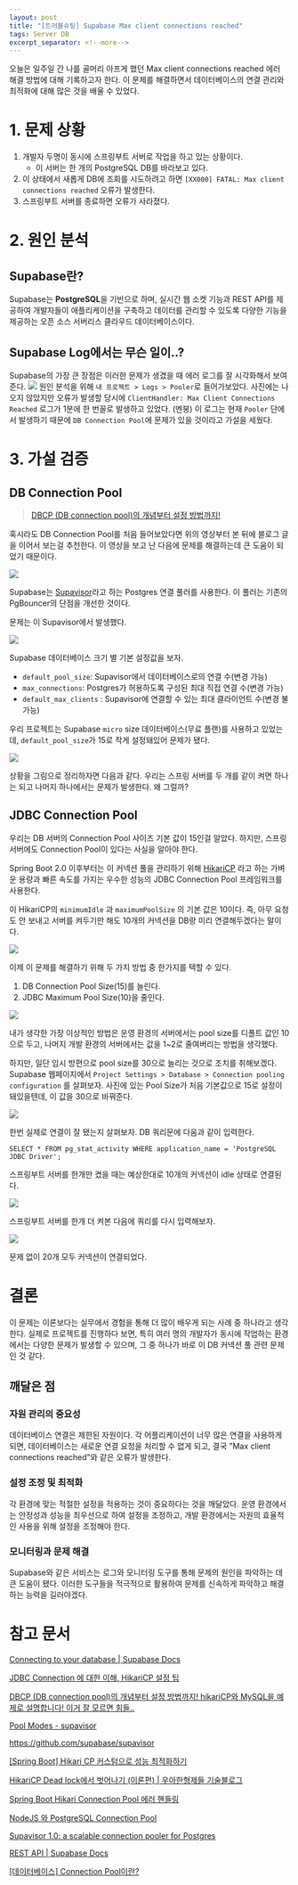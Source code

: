 ```yaml
---
layout: post
title: "[트러블슈팅] Supabase Max client connections reached"
tags: Server DB
excerpt_separator: <!--more-->
---
```


오늘은 일주일 간 나를 골머리 아프게 했던 Max client connections reached 에러 해결 방법에 대해 기록하고자 한다.
이 문제를 해결하면서 데이터베이스의 연결 관리와 최적화에 대해 많은 것을 배울 수 있었다. <!--more-->

# 1. 문제 상황

1. 개발자 두명이 동시에 스프링부트 서버로 작업을 하고 있는 상황이다.
   - 이 서버는 한 개의 PostgreSQL DB를 바라보고 있다.
2. 이 상태에서 새롭게 DB에 조회를 시도하려고 하면 `[XX000] FATAL: Max client connections reached` 오류가 발생한다.
3. 스프링부트 서버를 종료하면 오류가 사라졌다.

# 2. 원인 분석

## Supabase란?

Supabase는 **PostgreSQL**을 기반으로 하며, 실시간 웹 소켓 기능과 REST API를 제공하여 개발자들이 애플리케이션을 구축하고 데이터를 관리할 수 있도록 다양한 기능을 제공하는 오픈 소스 서버리스 클라우드 데이터베이스이다.

## Supabase Log에서는 무슨 일이..?

Supabase의 가장 큰 장점은 이러한 문제가 생겼을 때 에러 로그를 잘 시각화해서 보여준다.
![](https://velog.velcdn.com/images/dongho18/post/c5c15a92-68b8-47f1-8482-38767bbce20a/image.png)
원인 분석을 위해 `내 프로젝트 > Logs > Pooler`로 들어가보았다.
사진에는 나오지 않았지만 오류가 발생할 당시에 `ClientHandler: Max Client Connections Reached` 로그가 1분에 한 번꼴로 발생하고 있었다. (멘붕)
이 로그는 현재 `Pooler` 단에서 발생하기 때문에 `DB Connection Pool`에 문제가 있을 것이라고 가설을 세웠다.

# 3. 가설 검증

## DB Connection Pool

> [DBCP (DB connection pool)의 개념부터 설정 방법까지!](https://www.youtube.com/watch?v=zowzVqx3MQ4&t=1657s&ab_channel=%EC%89%AC%EC%9A%B4%EC%BD%94%EB%93%9C)

혹시라도 DB Connection Pool를 처음 들어보았다면 위의 영상부터 본 뒤에 블로그 글을 이어서 보는걸 추천한다.
이 영상을 보고 난 다음에 문제를 해결하는데 큰 도움이 되었기 때문이다.

![](https://velog.velcdn.com/images/dongho18/post/1876edcc-e48c-472f-80e1-4092d9602d52/image.png)

Supabase는 [Supavisor](https://github.com/supabase/supavisor)라고 하는 Postgres 연결 풀러를 사용한다. 이 풀러는 기존의 PgBouncer의 단점을 개선한 것이다.

문제는 이 Supavisor에서 발생했다.

![](https://velog.velcdn.com/images/dongho18/post/527c0e83-5ccf-4ddb-a68a-fc42fc17b8a7/image.png)

Supabase 데이터베이스 크기 별 기본 설정값을 보자.

- `default_pool_size`: Supavisor에서 데이터베이스로의 연결 수(변경 가능)
- `max_connections`: Postgres가 허용하도록 구성된 최대 직접 연결 수(변경 가능)
- `default_max_clients` : Supavisor에 연결할 수 있는 최대 클라이언트 수(변경 불가능)

우리 프로젝트는 Supabase `micro` size 데이터베이스(무료 플랜)를 사용하고 있었는데, `default_pool_size`가 15로 작게 설정돼있어 문제가 됐다.

![](https://velog.velcdn.com/images/dongho18/post/3c6162ac-efec-459e-be00-4ff46f646e2e/image.png)

상황을 그림으로 정리하자면 다음과 같다.
우리는 스프링 서버를 두 개를 같이 켜면 하나는 되고 나머지 하나에서는 문제가 발생한다.
왜 그럴까?

## JDBC Connection Pool

우리는 DB 서버의 Connection Pool 사이즈 기본 값이 15인걸 알았다.
하지만, 스프링 서버에도 Connection Pool이 있다는 사실을 알아야 한다.

Spring Boot 2.0 이후부터는 이 커넥션 풀을 관리하기 위해 [HikariCP](https://github.com/brettwooldridge/HikariCP) 라고 하는 가벼운 용량과 빠른 속도를 가지는 우수한 성능의 JDBC Connection Pool 프레임워크를 사용한다.

이 HikariCP의 `minimumIdle` 과 `maximumPoolSize` 의 기본 값은 10이다.
즉, 아무 요청도 안 보내고 서버를 켜두기만 해도 10개의 커넥션을 DB랑 미리 연결해두겠다는 말이다.

![](https://velog.velcdn.com/images/dongho18/post/2b1db4ad-7e7a-47c1-93f6-97c3c7e13bce/image.png)

이제 이 문제를 해결하기 위해 두 가지 방법 중 한가지를 택할 수 있다.

1. DB Connection Pool Size(15)를 늘린다.
2. JDBC Maximum Pool Size(10)을 줄인다.

![](https://velog.velcdn.com/images/dongho18/post/29aaf1d8-7076-4487-a82b-af0f67a31d02/image.png)

내가 생각한 가장 이상적인 방법은 운영 환경의 서버에서는 pool size를 디폴트 값인 10으로 두고, 나머지 개발 환경의 서버에서는 값을 1~2로 줄여버리는 방법을 생각했다.

하지만, 일단 임시 방편으로 pool size를 30으로 늘리는 것으로 조치를 취해보겠다.
Supabase 웹페이지에서 `Project Settings > Database > Connection pooling configuration` 를 살펴보자.
사진에 있는 Pool Size가 처음 기본값으로 15로 설정이 돼있을텐데, 이 값을 30으로 바꿔준다.

![](https://velog.velcdn.com/images/dongho18/post/0dbd9e4f-48ed-4409-a2fa-d423b6c8ea25/image.png)

한번 실제로 연결이 잘 됐는지 살펴보자.
DB 쿼리문에 다음과 같이 입력한다.

```
SELECT * FROM pg_stat_activity WHERE application_name = 'PostgreSQL JDBC Driver';
```

스프링부트 서버를 한개만 켰을 때는 예상한대로 10개의 커넥션이 idle 상태로 연결된다.

![](https://velog.velcdn.com/images/dongho18/post/59065424-8f1b-4f30-850f-abf3c13d6e7f/image.png)

스프링부트 서버를 한개 더 켜본 다음에 쿼리를 다시 입력해보자.

![](https://velog.velcdn.com/images/dongho18/post/5229074f-9ae7-49f5-81d7-3f6634e2f5c6/image.png)

문제 없이 20개 모두 커넥션이 연결되었다.

# 결론

이 문제는 이론보다는 실무에서 경험을 통해 더 많이 배우게 되는 사례 중 하나라고 생각한다. 실제로 프로젝트를 진행하다 보면, 특히 여러 명의 개발자가 동시에 작업하는 환경에서는 다양한 문제가 발생할 수 있으며, 그 중 하나가 바로 이 DB 커넥션 풀 관련 문제인 것 같다.

## 깨달은 점

### 자원 관리의 중요성

데이터베이스 연결은 제한된 자원이다. 각 어플리케이션이 너무 많은 연결을 사용하게 되면, 데이터베이스는 새로운 연결 요청을 처리할 수 없게 되고, 결국 "Max client connections reached"와 같은 오류가 발생한다.

### 설정 조정 및 최적화

각 환경에 맞는 적절한 설정을 적용하는 것이 중요하다는 것을 깨달았다. 운영 환경에서는 안정성과 성능을 최우선으로 하여 설정을 조정하고, 개발 환경에서는 자원의 효율적인 사용을 위해 설정을 조정해야 한다.

### 모니터링과 문제 해결

Supabase와 같은 서비스는 로그와 모니터링 도구를 통해 문제의 원인을 파악하는 데 큰 도움이 됐다. 이러한 도구들을 적극적으로 활용하여 문제를 신속하게 파악하고 해결하는 능력을 길러야겠다.

# 참고 문서

[Connecting to your database | Supabase Docs](https://supabase.com/docs/guides/database/connecting-to-postgres#connection-pooler)

[JDBC Connection 에 대한 이해, HikariCP 설정 팁](https://jiwondev.tistory.com/291)

[DBCP (DB connection pool)의 개념부터 설정 방법까지! hikariCP와 MySQL을 예제로 설명합니다! 이거 잘 모르면 힘들..](https://www.youtube.com/watch?v=zowzVqx3MQ4&t=1657s&ab_channel=쉬운코드)

[Pool Modes - supavisor](https://supabase.github.io/supavisor/configuration/pool_modes/)

https://github.com/supabase/supavisor

[[Spring Boot] Hikari CP 커스텀으로 성능 최적화하기](https://velog.io/@dongvelop/Spring-Boot-Hikari-CP-커스텀으로-성능-최적화하기)

[HikariCP Dead lock에서 벗어나기 (이론편) | 우아한형제들 기술블로그](https://techblog.woowahan.com/2664/)

[Spring Boot Hikari Connection Pool 에러 핸들링](https://jgrammer.tistory.com/entry/Spring-Boot-Hikari-Connection-Pool-에러-핸들링)

[NodeJS 와 PostgreSQL Connection Pool](https://jojoldu.tistory.com/634)

[Supavisor 1.0: a scalable connection pooler for Postgres](https://supabase.com/blog/supavisor-postgres-connection-pooler)

[REST API | Supabase Docs](https://supabase.com/docs/guides/api)

[[데이터베이스] Connection Pool이란?](https://steady-coding.tistory.com/564)
